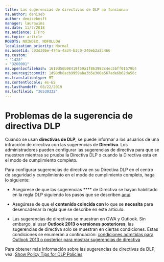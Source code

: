 ```yaml
---
title: Las sugerencias de directivas de DLP no funcionan
ms.author: deniseb
author: denisebmsft
manager: laurawims
ms.date: 11/7/2018
ms.audience: ITPro
ms.topic: article
ROBOTS: NOINDEX, NOFOLLOW
localization_priority: Normal
ms.assetid: c03d30be-474a-4a34-b3c0-240eb2a2c466
ms.custom:
- "1428"
- "3200001"
ms.openlocfilehash: 1619d50b98419f59a1f863983c4ec5bff01679b4
ms.sourcegitcommit: 1d98db8acb9959aba3b5e308a567ade6b62da56c
ms.translationtype: MT
ms.contentlocale: es-ES
ms.lasthandoff: 08/22/2019
ms.locfileid: "36530332"
---
```

# <a name="dlp-policy-tip-issues"></a>Problemas de la sugerencia de directiva DLP

Cuando se usan **directivas de DLP**, se puede informar a los usuarios de una infracción de directiva con las sugerencias de **Directiva**. Los administradores pueden configurar las sugerencias de directiva para que se muestren mientras se prueba la Directiva DLP o cuando la Directiva está en el modo de cumplimiento completo.
  
Para configurar sugerencias de directiva en su Directiva DLP en el centro de seguridad y cumplimiento en el modo de cumplimiento completo, haga lo siguiente:
  
- Asegúrese de que las sugerencias **** de Directiva se hayan habilitado en la regla DLP siguiendo los pasos que se describen [aquí](https://docs.microsoft.com/office365/securitycompliance/use-notifications-and-policy-tips).

- Asegúrese de que el **contenido coincida con** lo que se **necesita** para desencadenar la regla que [](https://docs.microsoft.com/office365/securitycompliance/what-the-sensitive-information-types-look-for)se describe en este artículo.

- Las sugerencias de directivas se muestran en OWA y Outlook. Sin embargo, al usar **Outlook 2013 o versiones posteriores**, las sugerencias de directiva solo se muestran en ciertas condiciones. Estas condiciones se enumeran a continuación: [condiciones admitidas para Outlook 2013 o posterior para mostrar sugerencias de directiva](https://docs.microsoft.com/office365/securitycompliance/use-notifications-and-policy-tips#outlook-2013-and-later-supports-showing-policy-tips-for-only-some-conditions)

Para obtener más información sobre las sugerencias de directivas de DLP, vea: [Show Policy Tips for DLP Policies](https://docs.microsoft.com/office365/securitycompliance/use-notifications-and-policy-tips)
  